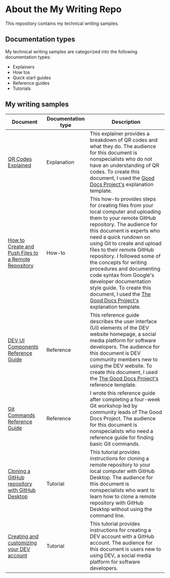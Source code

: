 # About the My Writing Repo

This repository contains my technical writing samples. 

## Documentation types

My technical writing samples are categorized into the following documentation types:

- Explainers
- How tos
- Quick start guides
- Reference guides
- Tutorials

## My writing samples

| Document | Documentation type | Description |
| ------------- | ------------------ | ----------- |
| [QR Codes Explained](https://github.com/heykayla/my-writing/blob/main/explainers/qr-codes-explained.md) | Explanation | This explainer provides a breakdown of QR codes and what they do. The audience for this document is nonspecialists who do not have an understanding of QR codes. To create this document, I used the [Good Docs Project's](https://github.com/thegooddocsproject/templates/tree/dev/explanation) explanation template.|
| [How to Create and Push Files to a Remote Repository](https://github.com/heykayla/my-writing/blob/main/how-tos/how-to-create-and-push-files-to-a-remote-repo-tutorial.md) | How-to | This how-to provides steps for creating files from your local computer and uploading them to your remote GitHub repository. The audience for this document is experts who need a quick rundown on using Git to create and upload files to their remote GitHub repository. I followed some of the concepts for writing procedures and documenting code syntax from Google's developer documentation style guide. To create this document, I used the [The Good Docs Project's](https://github.com/thegooddocsproject/templates/tree/dev/how-to) explanation template. |
| [DEV UI Components Reference Guide](https://github.com/heykayla/my-writing/blob/main/references/reference-dev-ui-components.md) | Reference | This reference guide describes the user interface (UI) elements of the DEV website homepage, a social media platform for software developers. The audience for this document is DEV community members new to using the DEV website. To create this document, I used the [The Good Docs Project's](https://github.com/thegooddocsproject/templates/tree/dev/reference) reference template.|
| [Git Commands Reference Guide](https://github.com/heykayla/my-writing/blob/main/references/reference-git-commands.md) | Reference | I wrote this reference guide after completing a four-week Git workshop led by community leads of The Good Docs Project. The audience for this document is nonspecialists who need a reference guide for finding basic Git commands. |
| [Cloning a GitHub repository with GitHub Desktop](https://github.com/heykayla/my-writing/blob/main/tutorials/tutorial-cloning-github-repo-with-github-desktop.md) | Tutorial | This tutorial provides instructions for cloning a remote repository to your local computer with GitHub Desktop. The audience for this document is nonspecialists who want to learn how to clone a remote repository with GitHub Desktop without using the command line. |
| [Creating and customizing your DEV account](https://github.com/heykayla/my-writing/blob/main/tutorials/tutorial-creating-and-customizing-your-dev-account.md) | Tutorial | This tutorial provides instructions for creating a DEV account with a GitHub account. The audience for this document is users new to using DEV, a social media platform for software developers. |
